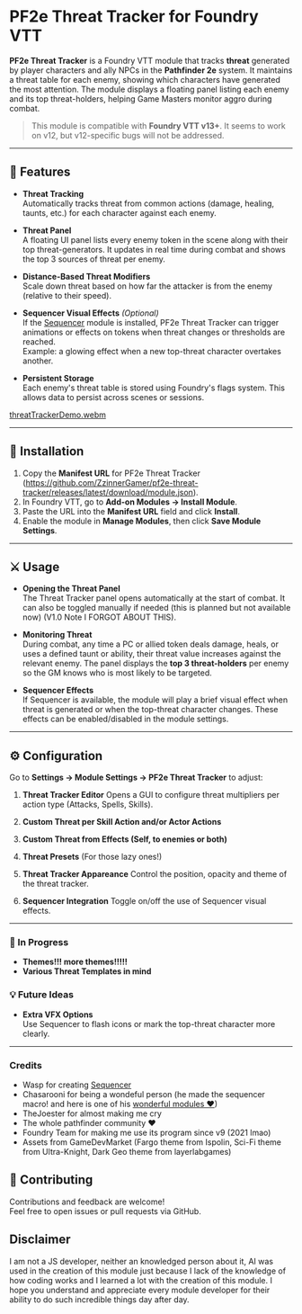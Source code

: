 # PF2e Threat Tracker for Foundry VTT

**PF2e Threat Tracker** is a Foundry VTT module that tracks **threat** generated by player characters and ally NPCs in the **Pathfinder 2e** system. It maintains a threat table for each enemy, showing which characters have generated the most attention. The module displays a floating panel listing each enemy and its top threat-holders, helping Game Masters monitor aggro during combat.

> This module is compatible with **Foundry VTT v13+**. It seems to work on v12, but v12-specific bugs will not be addressed.

---

## 🧩 Features

- **Threat Tracking**  
  Automatically tracks threat from common actions (damage, healing, taunts, etc.) for each character against each enemy.

- **Threat Panel**  
  A floating UI panel lists every enemy token in the scene along with their top threat-generators. It updates in real time during combat and shows the top 3 sources of threat per enemy.

- **Distance-Based Threat Modifiers**  
  Scale down threat based on how far the attacker is from the enemy (relative to their speed).

- **Sequencer Visual Effects** *(Optional)*  
  If the [Sequencer](https://github.com/fantasycalendar/FoundryVTT-Sequencer) module is installed, PF2e Threat Tracker can trigger animations or effects on tokens when threat changes or thresholds are reached.  
  Example: a glowing effect when a new top-threat character overtakes another.

- **Persistent Storage**  
  Each enemy's threat table is stored using Foundry's flags system. This allows data to persist across scenes or sessions.



[threatTrackerDemo.webm](https://github.com/user-attachments/assets/8b0f310a-547e-4fa5-97ac-d394659e4425)




---

## 🚀 Installation

1. Copy the **Manifest URL** for PF2e Threat Tracker (https://github.com/ZzinnerGamer/pf2e-threat-tracker/releases/latest/download/module.json).
2. In Foundry VTT, go to **Add-on Modules → Install Module**.
3. Paste the URL into the **Manifest URL** field and click **Install**.
4. Enable the module in **Manage Modules**, then click **Save Module Settings**.

---

## ⚔️ Usage

- **Opening the Threat Panel**  
  The Threat Tracker panel opens automatically at the start of combat. It can also be toggled manually if needed (this is planned but not available now) (V1.0 Note I FORGOT ABOUT THIS).

- **Monitoring Threat**  
  During combat, any time a PC or allied token deals damage, heals, or uses a defined taunt or ability, their threat value increases against the relevant enemy. The panel displays the **top 3 threat-holders** per enemy so the GM knows who is most likely to be targeted.

- **Sequencer Effects**  
  If Sequencer is available, the module will play a brief visual effect when threat is generated or when the top-threat character changes. These effects can be enabled/disabled in the module settings.

---

## ⚙️ Configuration

Go to **Settings → Module Settings → PF2e Threat Tracker** to adjust:

1. **Threat Tracker Editor**
   Opens a GUI to configure threat multipliers per action type (Attacks, Spells, Skills).

2. **Custom Threat per Skill Action and/or Actor Actions**

3. **Custom Threat from Effects (Self, to enemies or both)**

4. **Threat Presets**
   (For those lazy ones!)

6. **Threat Tracker Appareance**
   Control the position, opacity and theme of the threat tracker.

7. **Sequencer Integration**
   Toggle on/off the use of Sequencer visual effects.

---

### 🔧 In Progress

- **Themes!!! more themes!!!!!**
- **Various Threat Templates in mind**

### 💡 Future Ideas

- **Extra VFX Options**  
  Use Sequencer to flash icons or mark the top-threat character more clearly.

---

### Credits

- Wasp for creating [Sequencer](https://foundryvtt.com/packages/sequencer)
- Chasarooni for being a wondeful person (he made the sequencer macro! and here is one of his [wonderful modules ♥](https://foundryvtt.com/packages/pf2e-rpg-numbers))
- TheJoester for almost making me cry
- The whole pathfinder community ♥
- Foundry Team for making me use its program since v9 (2021 lmao)
- Assets from GameDevMarket (Fargo theme from Ispolin, Sci-Fi theme from Ultra-Knight, Dark Geo theme from layerlabgames)

## 🙌 Contributing

Contributions and feedback are welcome!  
Feel free to open issues or pull requests via GitHub.

## Disclaimer
I am not a JS developer, neither an knowledged person about it, AI was used in the creation of this module just because I lack of the knowledge of how coding works and I learned a lot with the creation of this module. I hope you understand and appreciate every module developer for their ability to do such incredible things day after day.
